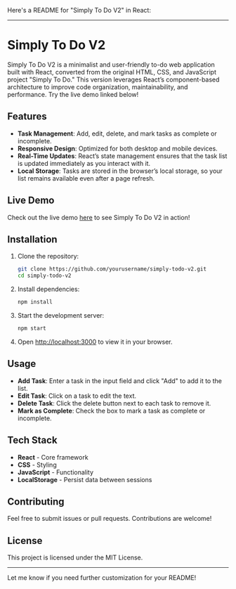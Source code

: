 Here's a README for "Simply To Do V2" in React:

---

# Simply To Do V2

Simply To Do V2 is a minimalist and user-friendly to-do web application built with React, converted from the original HTML, CSS, and JavaScript project "Simply To Do." This version leverages React’s component-based architecture to improve code organization, maintainability, and performance. Try the live demo linked below!

## Features

- **Task Management**: Add, edit, delete, and mark tasks as complete or incomplete.
- **Responsive Design**: Optimized for both desktop and mobile devices.
- **Real-Time Updates**: React’s state management ensures that the task list is updated immediately as you interact with it.
- **Local Storage**: Tasks are stored in the browser’s local storage, so your list remains available even after a page refresh.
  
## Live Demo

Check out the live demo [here](https://anugraheeth.github.io/Simply-To-Do-V2/) to see Simply To Do V2 in action!

## Installation

1. Clone the repository:

   ```bash
   git clone https://github.com/yourusername/simply-todo-v2.git
   cd simply-todo-v2
   ```

2. Install dependencies:

   ```bash
   npm install
   ```

3. Start the development server:

   ```bash
   npm start
   ```

4. Open [http://localhost:3000](http://localhost:3000) to view it in your browser.

## Usage

- **Add Task**: Enter a task in the input field and click "Add" to add it to the list.
- **Edit Task**: Click on a task to edit the text.
- **Delete Task**: Click the delete button next to each task to remove it.
- **Mark as Complete**: Check the box to mark a task as complete or incomplete.

## Tech Stack

- **React** - Core framework
- **CSS** - Styling
- **JavaScript** - Functionality
- **LocalStorage** - Persist data between sessions

## Contributing

Feel free to submit issues or pull requests. Contributions are welcome!

## License

This project is licensed under the MIT License.

---

Let me know if you need further customization for your README!
